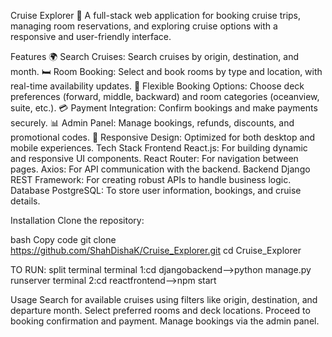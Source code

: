 Cruise Explorer 🚢
A full-stack web application for booking cruise trips, managing room reservations, and exploring cruise options with a responsive and user-friendly interface.

Features
🌍 Search Cruises: Search cruises by origin, destination, and month.
🛏️ Room Booking: Select and book rooms by type and location, with real-time availability updates.
🔄 Flexible Booking Options: Choose deck preferences (forward, middle, backward) and room categories (oceanview, suite, etc.).
💳 Payment Integration: Confirm bookings and make payments securely.
📊 Admin Panel: Manage bookings, refunds, discounts, and promotional codes.
📱 Responsive Design: Optimized for both desktop and mobile experiences.
Tech Stack
Frontend
React.js: For building dynamic and responsive UI components.
React Router: For navigation between pages.
Axios: For API communication with the backend.
Backend
Django REST Framework: For creating robust APIs to handle business logic.
Database
PostgreSQL: To store user information, bookings, and cruise details.

Installation
Clone the repository:

bash
Copy code
git clone https://github.com/ShahDishaK/Cruise_Explorer.git
cd Cruise_Explorer 

   
TO RUN:
split terminal
terminal 1:cd djangobackend-->python manage.py runserver
terminal 2:cd reactfrontend-->npm start



Usage
Search for available cruises using filters like origin, destination, and departure month.
Select preferred rooms and deck locations.
Proceed to booking confirmation and payment.
Manage bookings via the admin panel.

